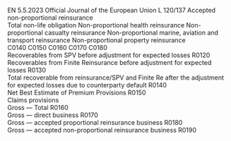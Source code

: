 EN  5.5.2023 Official Journal of the European Union L 120/137
 Accepted non-proportional reinsurance  
Total non-life 
obligation  Non-proportional 
health 
reinsurance  Non-proportional 
casualty 
reinsurance  Non-proportional 
marine, aviation 
and transport 
reinsurance  Non-proportional 
property 
reinsurance  
C0140  C0150  C0160  C0170  C0180  
Recoverables from SPV before adjustment for expected losses  R0120  
Recoverables from Finite Reinsurance before adjustment for 
expected losses  R0130  
Total recoverable from reinsurance/SPV and Finite Re after the 
adjustment for expected losses due to counterparty default  R0140  
Net Best Estimate of Premium Provisions  R0150  
Claims provisions  
Gross — Total  R0160  
Gross — direct business  R0170  
Gross — accepted proportional reinsurance business  R0180  
Gross — accepted non-proportional reinsurance business  R0190